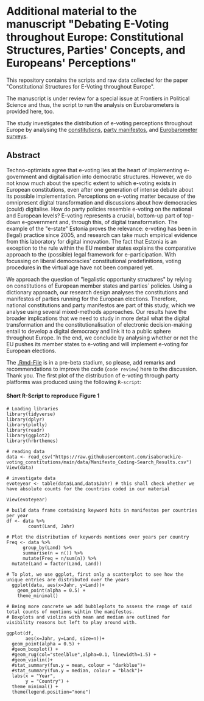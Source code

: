 # Additional material to the manuscript "Debating E-Voting throughout Europe: Constitutional Structures, Parties' Concepts, and Europeans' Perceptions"

This repository contains the scripts and raw data collected for the paper "Constitutional Structures for E-Voting throughout Europe".

The manuscript is under review for a special issue at Frontiers in Political Science and thus, the script to run the analysis on Eurobarometers is provided here, too.

The study investigates the distribution of e-voting perceptions throughout Europe by analysing the [constitutions](https://github.com/isaborucki/e-voting_constitutions/tree/main/data), [party manifestos](https://github.com/isaborucki/e-voting_constitutions/tree/main/data), and [Eurobarometer surveys](https://search.gesis.org/research_data/ZA6653).

## Abstract

Techno-optimists agree that e-voting lies at the heart of implementing e-government and digitalisation into democratic structures. However, we do not know much about the specific extent to which e-voting exists in European constitutions, even after one generation of intense debate about its possible implementation. Perceptions on e-voting matter because of the omnipresent digital transformation and discussions about how democracies (could) digitalise. How do party policies resemble e-voting on the national and European levels? E-voting represents a crucial, bottom-up part of top-down e-government and, through this, of digital transformation. The example of the "e-state" Estonia proves the relevance: e-voting has been in (legal) practice since 2005, and research can take much empirical evidence from this laboratory for digital innovation. The fact that Estonia is an exception to the rule within the EU member states explains the comparative approach to the (possible) legal framework for e-participation. With focussing on liberal democracies' constitutional predefinitions, voting procedures in the virtual age have not been compared yet.

We approach the question of "legalistic opportunity structures" by relying on constitutions of European member states and parties´ policies. Using a dictionary approach, our research design analyses the constitutions and manifestos of parties running for the European elections. Therefore, national constitutions and party manifestos are part of this study, which we analyse using several mixed-methods approaches. Our results have the broader implications that we need to study in more detail what the digital transformation and the constitutionalisation of electronic decision-making entail to develop a digital democracy and link it to a public sphere throughout Europe. In the end, we conclude by analysing whether or not the EU pushes its member states to e-voting and will implement e-voting for European elections.

The [.Rmd-File](https://github.com/isaborucki/e-voting_constitutions/blob/main/eurobarometerEvoting.Rmd) is in a pre-beta stadium, so please, add remarks and recommendations to improve the code (`code review`) here to the discussion. Thank you. The first plot of the distribution of e-voting through party platforms was produced using the following `R-script`:

#### Short R-Script to reproduce Figure 1


```{r, echo=FALSE, message=FALSE}
# Loading libraries
library(tidyverse)
library(dplyr)
library(plotly)
library(readr)
library(ggplot2)
library(hrbrthemes)

# reading data
data <- read_csv("https://raw.githubusercontent.com/isaborucki/e-voting_constitutions/main/data/Manifesto_Coding-Search_Results.csv")
View(data)

# investigate data
evoteyear <- table(data$Land,data$Jahr) # this shall check whether we have absolute counts for the countries coded in our material

View(evoteyear)

# build data frame containing keyword hits in manifestos per countries per year
df <- data %>% 
        count(Land, Jahr)

# Plot the distribution of keywords mentions over years per country
Freq <- data %>% 
      group_by(Land) %>% 
      summarise(n = n()) %>% 
      mutate(Freq = n/sum(n)) %>% 
  mutate(Land = factor(Land, Land))

# To plot, we use ggplot, first only a scatterplot to see how the unique entries are distributed over the years
  ggplot(data, aes(x=Jahr, y=Land))+
    geom_point(alpha = 0.5) +
    theme_minimal()
  
# Being more concrete we add bubbleplots to assess the range of said total counts of mentions wihtin the manifestos. 
# Boxplots and violins with mean and median are outlined for visibility reasons but left to play around with. 

ggplot(df,
       aes(x=Jahr, y=Land, size=n))+
  geom_point(alpha = 0.5) +
  #geom_boxplot() +
  #geom_rug(col="steelblue",alpha=0.1, linewidth=1.5) +
  #geom_violin()+
  #stat_summary(fun.y = mean, colour = "darkblue")+
  #stat_summary(fun.y = median, colour = "black")+
  labs(x = "Year",
       y = "Country") +
  theme_minimal() +
  theme(legend.position="none") 
  
```
